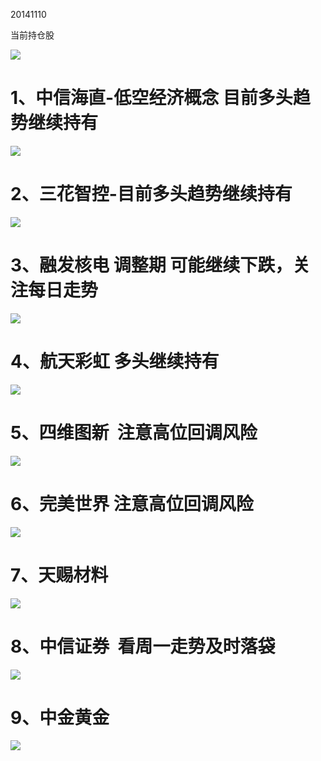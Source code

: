 20141110

当前持仓股

![](file:///C:/Users/15104/AppData/Local/Temp/msohtmlclip1/01/clip_image002.jpg)

# 1、中信海直-低空经济概念 目前多头趋势继续持有

![](file:///C:/Users/15104/AppData/Local/Temp/msohtmlclip1/01/clip_image004.jpg)

# 2、三花智控-目前多头趋势继续持有

![](file:///C:/Users/15104/AppData/Local/Temp/msohtmlclip1/01/clip_image006.jpg)

# 3、融发核电 调整期 可能继续下跌，关注每日走势

![](file:///C:/Users/15104/AppData/Local/Temp/msohtmlclip1/01/clip_image008.jpg)

# 4、航天彩虹 多头继续持有

![](file:///C:/Users/15104/AppData/Local/Temp/msohtmlclip1/01/clip_image010.jpg)

# 5、四维图新  注意高位回调风险

![](file:///C:/Users/15104/AppData/Local/Temp/msohtmlclip1/01/clip_image012.jpg)

# 6、完美世界 注意高位回调风险

![](file:///C:/Users/15104/AppData/Local/Temp/msohtmlclip1/01/clip_image014.jpg)

# 7、天赐材料

![](file:///C:/Users/15104/AppData/Local/Temp/msohtmlclip1/01/clip_image016.jpg)

# 8、中信证券  看周一走势及时落袋

![](file:///C:/Users/15104/AppData/Local/Temp/msohtmlclip1/01/clip_image018.jpg)

# 9、中金黄金

![](file:///C:/Users/15104/AppData/Local/Temp/msohtmlclip1/01/clip_image020.jpg)
